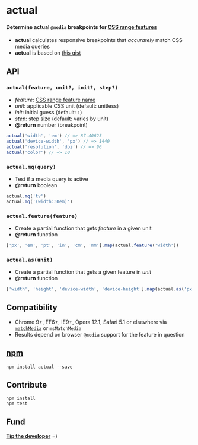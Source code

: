 # actual

#### Determine actual `@media` breakpoints for [CSS <b>range</b> features](http://dev.w3.org/csswg/mediaqueries4/#media-descriptor-table)

- <b>actual</b> calculates responsive breakpoints that <em>accurately</em> match CSS media queries
- <b>actual</b> is based on [this gist](https://gist.github.com/ryanve/7924792)

## API

### `actual(feature, unit?, init?, step?)`

- <var>feature</var>: [CSS range feature name](http://dev.w3.org/csswg/mediaqueries4/#media-descriptor-table)
- <var>unit</var>: applicable CSS unit (default: unitless)
- <var>init</var>: initial guess (default: `1`)
- <var>step</var>: step size (default: varies by unit)
- <b>@return</b> number (breakpoint)

```js
actual('width', 'em') // => 87.40625
actual('device-width', 'px') // => 1440
actual('resolution', 'dpi') // => 96
actual('color') // => 10
```

### `actual.mq(query)`
- Test if a media query is active
- <b>@return</b> boolean

```js
actual.mq('tv')
actual.mq('(width:30em)')
```

### `actual.feature(feature)`
- Create a partial function that gets <var>feature</var> in a given unit
- <b>@return</b> function

```js
['px', 'em', 'pt', 'in', 'cm', 'mm'].map(actual.feature('width'))
```

### `actual.as(unit)`
- Create a partial function that gets a given feature in <var>unit</var>
- <b>@return</b> function

```js
['width', 'height', 'device-width', 'device-height'].map(actual.as('px'))
```

## Compatibility

- Chrome 9+, FF6+, IE9+, Opera 12.1, Safari 5.1 or elsewhere via [`matchMedia`](https://developer.mozilla.org/en-US/docs/Web/API/Window.matchMedia#Browser_compatibility) or `msMatchMedia`
- Results depend on browser `@media` support for the feature in question

## [npm](https://www.npmjs.com/package/actual)

```
npm install actual --save
```

## Contribute

```
npm install
npm test
```

## Fund

<b>[Tip the developer](https://www.gittip.com/ryanve/)</b> =)
